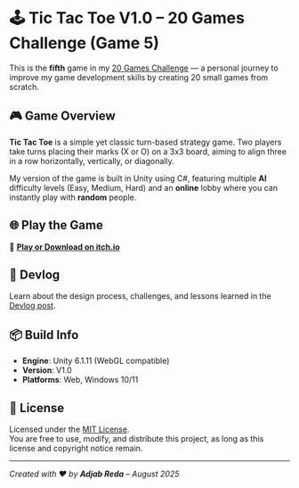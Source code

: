 # 🕹️ Tic Tac Toe V1.0 – 20 Games Challenge (Game 5)

This is the **fifth** game in my [20 Games Challenge](https://20_games_challenge.gitlab.io/challenge/#5) — a personal journey to improve my game development skills by creating 20 small games from scratch.

## 🎮 Game Overview
**Tic Tac Toe** is a simple yet classic turn-based strategy game. Two players take turns placing their marks (X or O) on a 3x3 board, aiming to align three in a row horizontally, vertically, or diagonally.

My version of the game is built in Unity using C#, featuring multiple **AI** difficulty levels (Easy, Medium, Hard) and an **online** lobby where you can instantly play with **random** people.

## 🌐 Play the Game
🎯 **[Play or Download on itch.io](https://reda-adjab.itch.io/tic-tac-toe-20gc)**

## 🧪 Devlog
Learn about the design process, challenges, and lessons learned in the [Devlog post](https://reda-adjab.itch.io/tic-tac-toe-20gc/devlog/1016264/20-games-challenge-game-5-tic-tac-toe).

## 📦 Build Info
- **Engine**: Unity 6.1.11 (WebGL compatible)  
- **Version**: V1.0  
- **Platforms**: Web, Windows 10/11  

## 📜 License
Licensed under the [MIT License](LICENSE).  
You are free to use, modify, and distribute this project, as long as this license and copyright notice remain.

---

*Created with ❤️ by **Adjab Reda** – August 2025*
